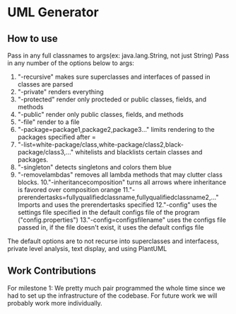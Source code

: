 # UML Generator

## How to use

Pass in any full classnames to args(ex: java.lang.String, not just String)
Pass in any number of the options below to args:
1. "-recursive" makes sure superclasses and interfaces of passed in classes are parsed
2. "-private" renders everything
3. "-protected" render only procteded or public classes, fields, and methods
4. "-public" render only public classes, fields, and methods
5. "-file" render to a file
6. "-package=package1,package2,package3..." limits rendering to the packages specified after =
7. "-list=white-package/class,white-package/class2,black-package/class3,..." whitelists and blacklists certain classes and packages.
8. "-singleton" detects singletons and colors them blue
9. "-removelambdas" removes all lambda methods that may clutter class blocks.
10."-inheritancecomposition" turns all arrows where inheritance is favored over composition orange
11."-prerendertasks=fullyqualifiedclassname,fullyqualifiedclassname2,..." Imports and uses the prerendertasks specified
12."-config" uses the settings file specified in the default configs file of the program ("config.properties")
13."-config=configsfilename" uses the configs file passed in, if the file doesn't exist, it uses the default configs file

The default options are to not recurse into superclasses and interfacess, private level analysis, text display, and using PlantUML

## Work Contributions

For milestone 1:
We pretty much pair programmed the whole time since we had to set up the infrastructure of the codebase. For future work we will probably work more individually.